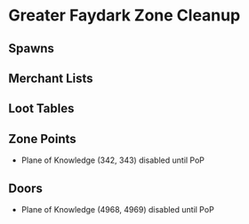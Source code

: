 # Greater Faydark Zone Cleanup

## Spawns

## Merchant Lists

## Loot Tables

## Zone Points

* Plane of Knowledge (342, 343) disabled until PoP

## Doors

* Plane of Knowledge (4968, 4969) disabled until PoP

